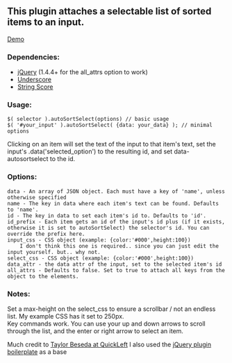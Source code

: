 ## This plugin attaches a selectable list of sorted items to an input.

[Demo](http://jsfiddle.net/4eRx8/)

### Dependencies:
* [jQuery](http://jquery.com) (1.4.4+ for the all_attrs option to work)
* [Underscore](http://documentcloud.github.com/underscore/)
* [String Score](https://github.com/joshaven/string_score)
    
### Usage:
    $( selector ).autoSortSelect(options) // basic usage
    $( '#your_input' ).autoSortSelect( {data: your_data} ); // minimal options
    
Clicking on an item will set the text of the input to that item's text, set the input's .data('selected_option') to the resulting id, and set data-autosortselect to the id.
    
### Options:
    data - An array of JSON object. Each must have a key of 'name', unless otherwise specified
    name - The key in data where each item's text can be found. Defaults to 'name'.
    id - The key in data to set each item's id to. Defaults to 'id'.
    id_prefix - Each item gets an id of the input's id plus (if it exists, otherwise it is set to autoSortSelect) the selector's id. You can override the prefix here.
    input_css - CSS object (example: {color:'#000',height:100})
        I don't think this one is required.. since you can just edit the input yourself. but.. why not.
    select_css - CSS object (example: {color:'#000',height:100})
    data_attr - the data attr of the input, set to the selected item's id
    all_attrs - Defaults to false. Set to true to attach all keys from the object to the elements.
    
### Notes:
Set a max-height on the select_css to ensure a scrollbar / not an endless list. My example CSS has it set to 250px.  
Key commands work. You can use your up and down arrows to scroll through the list, and the enter or right arrow to select an item.

        
Much credit to [Taylor Beseda at QuickLeft](http://quickleft.com/blog/search-suggestions-with-string-score)
I also used the [jQuery plugin boilerplate](http://stefangabos.ro/jquery/jquery-plugin-boilerplate/) as a base